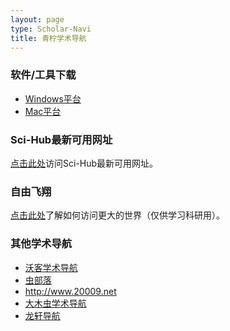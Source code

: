 ```yaml
---
layout: page
type: Scholar-Navi
title: 青柠学术导航
---
```


### 软件/工具下载

- [Windows平台](https://iseex.github.io/tools/)
- [Mac平台](https://iseex.github.io/tools/)

### Sci-Hub最新可用网址

[点击此处](https://iseex.github.io/scihub/)访问Sci-Hub最新可用网址。

### 自由飞翔

[点击此处](https://iseex.github.io/gifts/)了解如何访问更大的世界（仅供学习科研用）。

### 其他学术导航

- [沃客学术导航](https://www.waysto.work)
- [虫部落](https://www.chongbuluo.com)
- http://www.20009.net
- [大木虫学术导航](http://www.4243.net)
- [龙轩导航](http://ilxdh.com)